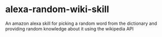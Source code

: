 # alexa-random-wiki-skill
An amazon alexa skill for picking a random word from the dictionary and providing random knowledge about it using the wikipedia API
